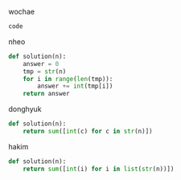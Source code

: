 wochae
```py
code
```
nheo
```py
def solution(n):
    answer = 0
    tmp = str(n)
    for i in range(len(tmp)):
        answer += int(tmp[i])
    return answer
```
donghyuk
```py
def solution(n):
    return sum([int(c) for c in str(n)])
```
hakim
```py
def solution(n):
    return sum([int(i) for i in list(str(n))])
```
